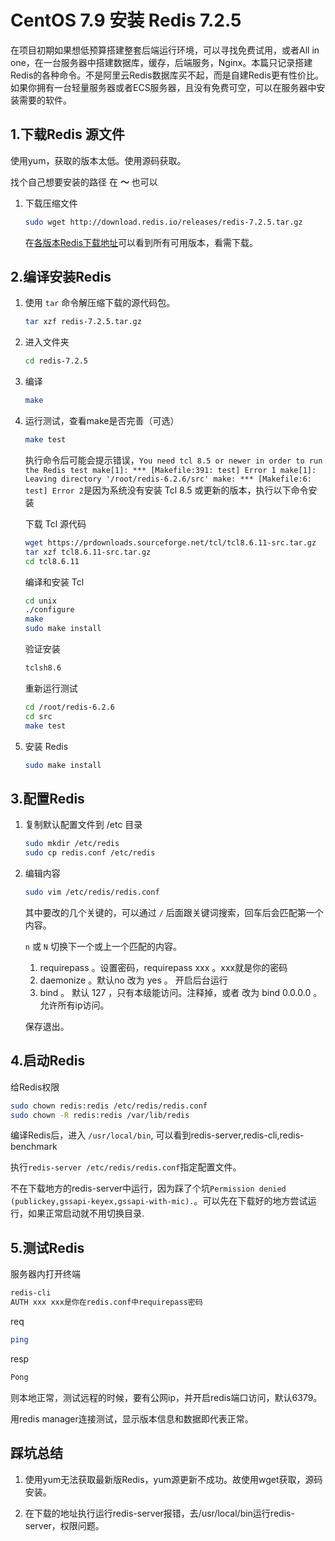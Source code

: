 # CentOS 7.9 安装 Redis 7.2.5

在项目初期如果想低预算搭建整套后端运行环境，可以寻找免费试用，或者All in one，在一台服务器中搭建数据库，缓存，后端服务，Nginx。本篇只记录搭建Redis的各种命令。不是阿里云Redis数据库买不起，而是自建Redis更有性价比。如果你拥有一台轻量服务器或者ECS服务器，且没有免费可空，可以在服务器中安装需要的软件。

## 1.下载Redis 源文件

使用yum，获取的版本太低。使用源码获取。

找个自己想要安装的路径 在 **～** 也可以

1. 下载压缩文件

    ```bash
    sudo wget http://download.redis.io/releases/redis-7.2.5.tar.gz
    ```

    在[各版本Redis下载地址](http://download.redis.io/releases)可以看到所有可用版本，看需下载。

## 2.编译安装Redis

1. 使用 `tar` 命令解压缩下载的源代码包。

    ```bash
    tar xzf redis-7.2.5.tar.gz
    ```

2. 进入文件夹

    ```bash
    cd redis-7.2.5
    ```

3. 编译

    ```bash
    make
    ```

4. 运行测试，查看make是否完善（可选）

    ```bash
    make test
    ```

    执行命令后可能会提示错误，`You need tcl 8.5 or newer in order to run the Redis test
    make[1]: *** [Makefile:391: test] Error 1
    make[1]: Leaving directory '/root/redis-6.2.6/src'
    make: *** [Makefile:6: test] Error 2`是因为系统没有安装 Tcl 8.5 或更新的版本，执行以下命令安装

    下载 Tcl 源代码

    ```bash
    wget https://prdownloads.sourceforge.net/tcl/tcl8.6.11-src.tar.gz
    tar xzf tcl8.6.11-src.tar.gz
    cd tcl8.6.11
    ```

    编译和安装 Tcl

    ```bash
    cd unix
    ./configure
    make
    sudo make install
    ```

    验证安装

    ```bash
    tclsh8.6
    ```

    重新运行测试

    ```bash
    cd /root/redis-6.2.6
    cd src
    make test
    ```

5. 安装 Redis

    ```bash
    sudo make install
    ```

## 3.配置Redis

1. 复制默认配置文件到 /etc 目录

    ```bash
    sudo mkdir /etc/redis
    sudo cp redis.conf /etc/redis
    ```

2. 编辑内容

     ```bash
    sudo vim /etc/redis/redis.conf
    ```

    其中要改的几个关键的，可以通过 `/` 后面跟关键词搜索，回车后会匹配第一个内容。

    `n` 或 `N` 切换下一个或上一个匹配的内容。

    1. requirepass 。设置密码，requirepass xxx 。xxx就是你的密码
    2. daemonize 。默认no 改为 yes 。 开启后台运行
    3. bind 。 默认 127 ，只有本级能访问。注释掉，或者 改为 bind 0.0.0.0 。允许所有ip访问。

   保存退出。

## 4.启动Redis

给Redis权限

```bash
sudo chown redis:redis /etc/redis/redis.conf
sudo chown -R redis:redis /var/lib/redis
```

编译Redis后，进入 `/usr/local/bin`, 可以看到redis-server,redis-cli,redis-benchmark

执行`redis-server /etc/redis/redis.conf`指定配置文件。

不在下载地方的redis-server中运行，因为踩了个坑`Permission denied (publickey,gssapi-keyex,gssapi-with-mic).`。可以先在下载好的地方尝试运行，如果正常启动就不用切换目录.

## 5.测试Redis

服务器内打开终端

```bash
redis-cli
AUTH xxx xxx是你在redis.conf中requirepass密码
```

req

```bash
ping
```

resp

```bash
Pong
```

则本地正常，测试远程的时候，要有公网ip，并开启redis端口访问，默认6379。

用redis manager连接测试，显示版本信息和数据即代表正常。

## 踩坑总结

1. 使用yum无法获取最新版Redis，yum源更新不成功。故使用wget获取，源码安装。

2. 在下载的地址执行运行redis-server报错，去/usr/local/bin运行redis-server，权限问题。
